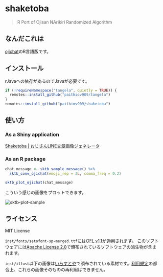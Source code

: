 
<!-- README.md is generated from README.Rmd. Please edit that file -->

# shaketoba

<!-- badges: start -->
<!-- badges: end -->

> R Port of Ojisan NArikiri Randomized Algorithm

## なんだこれは

[ojichat](https://github.com/greymd/ojichat)のR言語版です。

## インストール

rJavaへの依存があるのでJavaが必要です。

``` r
if (!requireNamespace("tangela", quietly = TRUE)) {
  remotes::install_github("paithiov909/tangela")
}
remotes::install_github("paithiov909/shaketoba")
```

## 使い方

### As a Shiny application

[Shaketoba \| おじさんLINE文章画像ジェネレータ](#)

### As an R package

``` r
chat_message <- sktb_sample_message() %>%
  sktb_conv_ojichat(emoji_rep = 3L, comma_freq = 0.2)

sktb_plot_ojichat(chat_message)
```

こういう感じの画像をプロットできます。

![sktb-plot-sample](https://raw.githack.com/paithiov909/shaketoba/main/man/figures/plot.png)

## ライセンス

MIT License

`inst/fonts/setofont-sp-merged.ttf`には[OFL
v1.1](https://github.com/paithiov909/shaketoba/blob/main/inst/fonts/OFL.txt)が適用されます。
このソフトウェアには[Apache License
2.0](https://www.apache.org/licenses/LICENSE-2.0.html)で頒布されているソフトウェアの派生物が含まれます。

`inst/illust`以下の画像は[いらすとや](https://www.irasutoya.com/)で頒布されている素材です。[利用規定](https://www.irasutoya.com/p/terms.html)の都合上、これらの画像そのものの再利用はできません。
